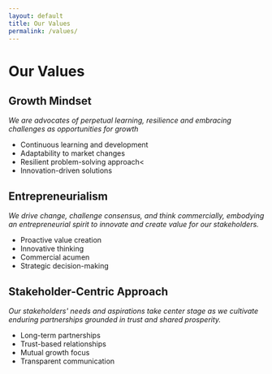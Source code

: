 ```yaml
---
layout: default
title: Our Values
permalink: /values/
---
```


# Our Values

## Growth Mindset

_We are advocates of perpetual learning, resilience and embracing challenges as opportunities for growth_
  * Continuous learning and development
  * Adaptability to market changes
  * Resilient problem-solving approach<
  * Innovation-driven solutions

## Entrepreneurialism

_We drive change, challenge consensus, and think commercially, embodying an entrepreneurial spirit to innovate and create value for our stakeholders._

  * Proactive value creation<br>
  * Innovative thinking<br>
  * Commercial acumen<br>
  * Strategic decision-making
       

## Stakeholder-Centric Approach
_Our stakeholders' needs and aspirations take center stage as we cultivate enduring partnerships grounded in trust and shared prosperity._  
  * Long-term partnerships<br>
  * Trust-based relationships<br>
  * Mutual growth focus<br>
  * Transparent communication
        